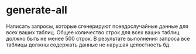 # generate-all

Написать запросы, которые сгенерируют псевдослучайные данные для всех ваших таблиц.
Общее количество строк для всех ваших таблиц должно быть не менее 500 строк.
В результате выполнения запроса все таблицы должны содержать данные не нарушая целостность бд. 

